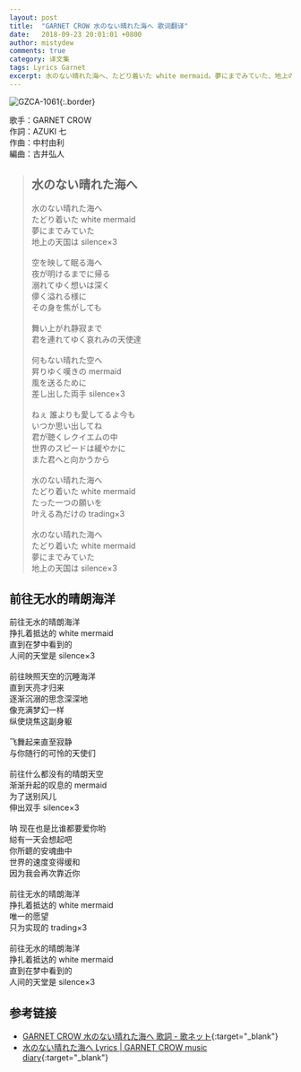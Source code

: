 ```yaml
---
layout: post
title:  "GARNET CROW 水のない晴れた海へ 歌词翻译"
date:   2018-09-23 20:01:01 +0800
author: mistydew
comments: true
category: 译文集
tags: Lyrics Garnet
excerpt: 水のない晴れた海へ、たどり着いた white mermaid。夢にまでみていた、地上の天国は silence×3。
---
```

![GZCA-1061](https://crowsub.github.io/images/discography/album/GZCA-1061.jpg){:.border}

歌手：GARNET CROW<br>
作詞：AZUKI 七<br>
作曲：中村由利<br>
編曲：古井弘人

<blockquote class="lyric-original">
  <h2>水のない晴れた海へ</h2>
  <p>
    水のない晴れた海へ<br>
    たどり着いた white mermaid<br>
    夢にまでみていた<br>
    地上の天国は silence×3<br>
    <br>
    空を映して眠る海へ<br>
    夜が明けるまでに帰る<br>
    溺れてゆく想いは深く<br>
    儚く溢れる様に<br>
    その身を焦がしても<br>
    <br>
    舞い上がれ静寂まで<br>
    君を連れてゆく哀れみの天使達<br>
    <br>
    何もない晴れた空へ<br>
    昇りゆく嘆きの mermaid<br>
    風を送るために<br>
    差し出した両手 silence×3<br>
    <br>
    ねぇ 誰よりも愛してるよ今も<br>
    いつか思い出してね<br>
    君が聴くレクイエムの中<br>
    世界のスピードは緩やかに<br>
    また君へと向かうから<br>
    <br>
    水のない晴れた海へ<br>
    たどり着いた white mermaid<br>
    たった一つの願いを<br>
    叶える為だけの trading×3<br>
    <br>
    水のない晴れた海へ<br>
    たどり着いた white mermaid<br>
    夢にまでみていた<br>
    地上の天国は silence×3
  </p>
</blockquote>

<div class="lyric-translation">
  <h2>前往无水的晴朗海洋</h2>
  <p>
    前往无水的晴朗海洋<br>
    挣扎着抵达的 white mermaid<br>
    直到在梦中看到的<br>
    人间的天堂是 silence×3<br>
    <br>
    前往映照天空的沉睡海洋<br>
    直到天亮才归来<br>
    逐渐沉溺的思念深深地<br>
    像充满梦幻一样<br>
    纵使烧焦这副身躯<br>
    <br>
    飞舞起来直至寂静<br>
    与你随行的可怜的天使们<br>
    <br>
    前往什么都没有的晴朗天空<br>
    渐渐升起的叹息的 mermaid<br>
    为了送别风儿<br>
    伸出双手 silence×3<br>
    <br>
    呐 现在也是比谁都要爱你哟<br>
    縂有一天会想起吧<br>
    你所聼的安魂曲中<br>
    世界的速度变得缓和<br>
    因为我会再次靠近你<br>
    <br>
    前往无水的晴朗海洋<br>
    挣扎着抵达的 white mermaid<br>
    唯一的愿望<br>
    只为实现的 trading×3<br>
    <br>
    前往无水的晴朗海洋<br>
    挣扎着抵达的 white mermaid<br>
    直到在梦中看到的<br>
    人间的天堂是 silence×3
  </p>
</div>

## 参考链接

* [GARNET CROW 水のない晴れた海へ 歌詞 - 歌ネット](https://www.uta-net.com/song/20148/){:target="_blank"}
* [水のない晴れた海へ Lyrics \| GARNET CROW music diary](https://crowsub.github.io/lyrics/original/水のない晴れた海へ.html){:target="_blank"}
